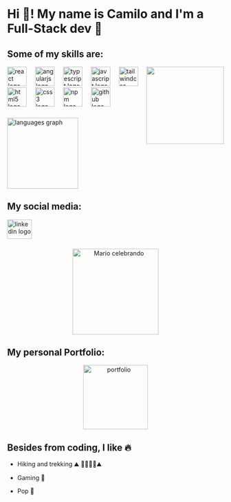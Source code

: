 <h1 align="left">Hi 👋! My name is Camilo and I'm a Full-Stack dev 🚀</h1>

###

<div align="left" height="150">
  <h2 align="left">Some of my skills are: </h2>
   <img align="right" height="180" src="https://i.pinimg.com/originals/e6/da/c1/e6dac1038095d76596e8b1bd9653f569.gif"  />
  <img src="https://cdn.jsdelivr.net/gh/devicons/devicon/icons/react/react-original.svg" height="45" alt="react logo"  />
  <img width="12" />
  <img src="https://cdn.jsdelivr.net/gh/devicons/devicon/icons/angularjs/angularjs-plain.svg" height="45" alt="angularjs logo"  />
  <img width="12" />
  <img src="https://cdn.jsdelivr.net/gh/devicons/devicon/icons/typescript/typescript-plain.svg" height="45" alt="typescript logo"  />
  <img width="12" />
  <img src="https://cdn.jsdelivr.net/gh/devicons/devicon/icons/javascript/javascript-plain.svg" height="45" alt="javascript logo"  />
  <img width="12" />
  <img src="https://cdn.jsdelivr.net/gh/devicons/devicon/icons/tailwindcss/tailwindcss-original-wordmark.svg" height="45" alt="tailwindcss logo"  />
  <img width="12" />
  <img src="https://cdn.jsdelivr.net/gh/devicons/devicon/icons/html5/html5-original.svg" height="45" alt="html5 logo"  />
  <img width="12" />
  <img src="https://cdn.jsdelivr.net/gh/devicons/devicon/icons/css3/css3-original.svg" height="45" alt="css3 logo"  />
  <img width="12" />
  <img src="https://cdn.jsdelivr.net/gh/devicons/devicon/icons/npm/npm-original-wordmark.svg" height="45" alt="npm logo"  />
  <img width="12" />
  <img src="https://cdn.jsdelivr.net/gh/devicons/devicon/icons/github/github-original.svg" height="45" alt="github logo"  />
</div>

###

<div align="left">
  <img src="https://github-readme-stats.vercel.app/api/top-langs?username=CamiloG20&locale=en&hide_title=true&layout=compact&card_width=320&langs_count=5&theme=tokyonight&hide_border=false" height="165" alt="languages graph"  />
</div>

###

<div align="left">
  <h2 align="left">My social media: </h2>
  <a href="https://www.linkedin.com/in/camilo-escudero-ab0068191/" target="_blank">
    <img src="https://raw.githubusercontent.com/maurodesouza/profile-readme-generator/master/src/assets/icons/social/linkedin/default.svg" width="57"  height="45" alt="linkedin logo"  />
  </a>
</div>

###

<div align="center">
  <img src="https://gifdb.com/images/high/it-worked-happy-mario-6abhdmn868uqxnyy.webp" alt="Mario celebrando" height="200" />
</div>

###

<div align="center">
   <h2 align="left">My personal Portfolio: </h2>
  <a align="center" text-decoration="none" href="https://cescuderog20-portafolio.netlify.app/" target="_blank">
    <img src="https://cdn.freebiesupply.com/logos/large/2x/portfolio-logo-black-and-white.png" alt="portfolio" width="150" height="150">
  </a>
</div>

###

<div align="left">
  <h2 align="left">Besides from coding, I like 🔥</h2>
  <p align="left">
    
  - Hiking and trekking ⛰️ 🌲🚶‍♂️🌲⛰️ 
    
  - Gaming 👾
    
  - Pop 🎵
  </p>
</div>
